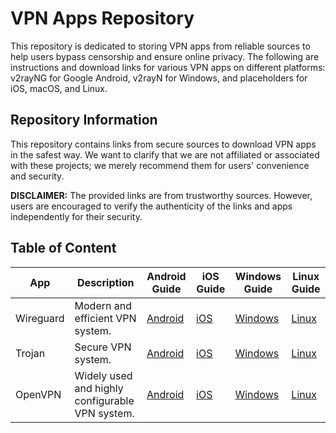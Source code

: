 # VPN Apps Repository

This repository is dedicated to storing VPN apps from reliable sources to help users bypass censorship and ensure online privacy. The following are instructions and download links for various VPN apps on different platforms: v2rayNG for Google Android, v2rayN for Windows, and placeholders for iOS, macOS, and Linux.

## Repository Information

This repository contains links from secure sources to download VPN apps in the safest way. We want to clarify that we are not affiliated or associated with these projects; we merely recommend them for users' convenience and security.

**DISCLAIMER:** The provided links are from trustworthy sources. However, users are encouraged to verify the authenticity of the links and apps independently for their security.

## Table of Content

| App         | Description                                     | Android Guide                           | iOS Guide                           | Windows Guide                           | Linux Guide                           |
| ----------- | ----------------------------------------------- | --------------------------------------- | ----------------------------------- | --------------------------------------- | ------------------------------------- |
| Wireguard   | Modern and efficient VPN system.                | [Android](./apps/wireguard/README.md)   | [iOS](./apps/wireguard/README.md)   | [Windows](./apps/wireguard/README.md)   | [Linux](./apps/wireguard/README.md)   |
| Trojan      | Secure VPN system.                              | [Android](./apps/trojan/README.md)      | [iOS](./apps/trojan/README.md)      | [Windows](./apps/trojan/README.md)      | [Linux](./apps/trojan/README.md)      |
| OpenVPN     | Widely used and highly configurable VPN system. | [Android](./apps/openvpn/README.md)     | [iOS](./apps/openvpn/README.md)     | [Windows](./apps/openvpn/README.md)     | [Linux](./apps/openvpn/README.md)     |
